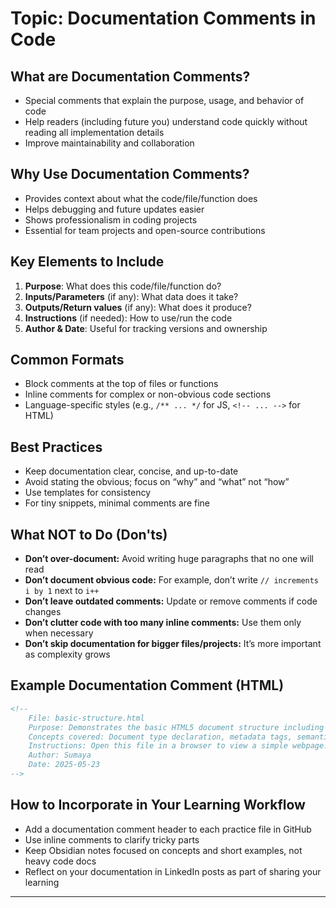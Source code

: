 # Topic: Documentation Comments in Code

## What are Documentation Comments?

- Special comments that explain the purpose, usage, and behavior of code    
- Help readers (including future you) understand code quickly without reading all implementation details  
- Improve maintainability and collaboration    

## Why Use Documentation Comments?

- Provides context about what the code/file/function does    
- Helps debugging and future updates easier    
- Shows professionalism in coding projects    
- Essential for team projects and open-source contributions    

## Key Elements to Include

1. **Purpose**: What does this code/file/function do?    
2. **Inputs/Parameters** (if any): What data does it take?    
3. **Outputs/Return values** (if any): What does it produce?    
4. **Instructions** (if needed): How to use/run the code    
5. **Author & Date**: Useful for tracking versions and ownership    

## Common Formats

- Block comments at the top of files or functions    
- Inline comments for complex or non-obvious code sections    
- Language-specific styles (e.g., `/** ... */` for JS, `<!-- ... -->` for HTML)    

## Best Practices

- Keep documentation clear, concise, and up-to-date    
- Avoid stating the obvious; focus on “why” and “what” not “how”    
- Use templates for consistency    
- For tiny snippets, minimal comments are fine    

## What NOT to Do (Don'ts)

- **Don’t over-document:** Avoid writing huge paragraphs that no one will read    
- **Don’t document obvious code:** For example, don’t write `// increments i by 1` next to `i++`    
- **Don’t leave outdated comments:** Update or remove comments if code changes    
- **Don’t clutter code with too many inline comments:** Use them only when necessary    
- **Don’t skip documentation for bigger files/projects:** It’s more important as complexity grows    

## Example Documentation Comment (HTML)

```html
<!--    
	File: basic-structure.html     
	Purpose: Demonstrates the basic HTML5 document structure including doctype, head, and body.     
	Concepts covered: Document type declaration, metadata tags, semantic HTML tags.     
	Instructions: Open this file in a browser to view a simple webpage.     
	Author: Sumaya     
	Date: 2025-05-23   
-->
```

## How to Incorporate in Your Learning Workflow

- Add a documentation comment header to each practice file in GitHub    
- Use inline comments to clarify tricky parts    
- Keep Obsidian notes focused on concepts and short examples, not heavy code docs    
- Reflect on your documentation in LinkedIn posts as part of sharing your learning

---